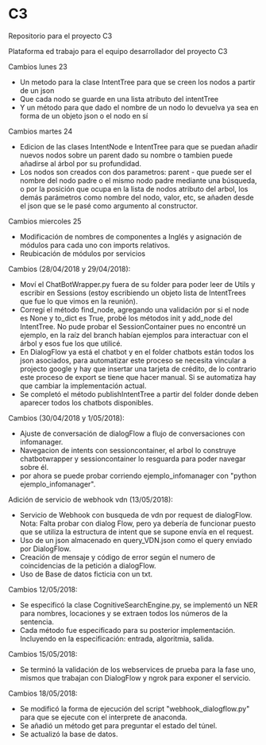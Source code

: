 # C3
Repositorio para el proyecto C3

Plataforma ed trabajo para el equipo desarrollador del proyecto C3

Cambios lunes 23
- Un metodo para la clase IntentTree para que se creen los nodos a partir de un json
- Que cada nodo se guarde en una lista atributo del intentTree
- Y un método para que dado el nombre de un nodo lo devuelva ya sea en forma de un objeto json o el nodo en sí

Cambios martes 24
- Edicion de las clases IntentNode e IntentTree para que se puedan añadir nuevos nodos sobre un parent dado su nombre o tambien puede añadirse al árbol por su profundidad.
- Los nodos son creados con dos parametros: parent - que puede ser el nombre del nodo padre o el mismo nodo padre mediante una búsqueda, o por la posición que ocupa en la lista de nodos atributo del arbol, los demás parámetros como nombre del nodo, valor, etc, se añaden desde el json que se le pasé como argumento al constructor.

Cambios miercoles 25
- Modificación de nombres de componentes a Inglés y asignación de módulos para cada uno con imports relativos.
- Reubicación de módulos por servicios

Cambios (28/04/2018 y 29/04/2018):
- Moví el ChatBotWrapper.py fuera de su folder para poder leer de Utils y escribir en Sessions (estoy escribiendo un objeto lista de IntentTrees que fue lo que vimos en la reunión).
- Corregí el método find_node, agregando una validación por si el node es None y to_dict es True, probé los métodos init y add_node del IntentTree. No pude probar el SessionContainer pues no encontré un ejemplo, en la raíz del branch habían ejemplos para interactuar con el árbol y esos fue los que utilicé.
- En DialogFlow ya está el chatbot y en el folder chatbots están todos los json asociados, para automatizar este proceso se necesita vincular a projecto google y hay que insertar una tarjeta de crédito, de lo contrario este proceso de export se tiene que hacer manual. Si se automatiza hay que cambiar la implementación actual.
- Se completó el método publishIntentTree a partir del folder donde deben aparecer todos los chatbots disponibles.

Cambios (30/04/2018 y 1/05/2018):
- Ajuste de conversación de dialogFlow a flujo de conversaciones con infomanager.
- Navegacion de intents con sessioncontainer, el arbol lo construye chatbotwrapper y sessioncontainer lo resguarda para poder navegar sobre él.
- por ahora se puede probar corriendo ejemplo_infomanager con "python ejemplo_infomanager".

Adición de servicio de webhook vdn (13/05/2018):
- Servicio de Webhook con busqueda de vdn por request de dialogFlow. Nota: Falta probar con dialog Flow, pero ya debería de funcionar puesto que se utiliza la estructura de intent que se supone envía en el request.
- Uso de un json almacenado en query_VDN.json como el query enviado por DialogFlow.
- Creación de mensaje y código de error según el numero de coincidencias de la petición a dialogFlow.
- Uso de Base de datos ficticia con un txt.

Cambios 12/05/2018:
- Se especificó la clase CognitiveSearchEngine.py, se implementó un NER para nombres, locaciones y se extraen todos los números de la sentencia.
- Cada método fue especificado para su posterior implementación. Incluyendo en la especificación: entrada, algoritmia, salida.

Cambios 15/05/2018:
- Se terminó la validación de los webservices de prueba para la fase uno, mismos que trabajan con DialogFlow y ngrok para exponer el servicio.

Cambios 18/05/2018:
- Se modificó la forma de ejecución del script "webhook_dialogflow.py" para que se ejecute con el interprete de anaconda.
- Se añadió un método get para preguntar el estado del túnel.
- Se actualizó la base de datos.
